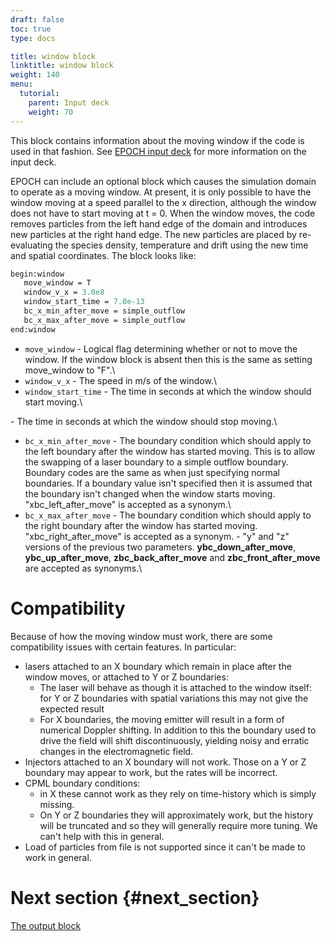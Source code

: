 ```yaml
---
draft: false
toc: true
type: docs

title: window block
linktitle: window block
weight: 140
menu:
  tutorial:
    parent: Input deck
    weight: 70
---
```


This block contains information about the moving window if the code is
used in that fashion. See [EPOCH input
deck][Input_deck] for more information on the input
deck.

EPOCH can include an optional block which causes the simulation domain
to operate as a moving window. At present, it is only possible to have
the window moving at a speed parallel to the x direction, although the
window does not have to start moving at t = 0. When the window moves,
the code removes particles from the left hand edge of the domain and
introduces new particles at the right hand edge. The new particles are
placed by re-evaluating the species density, temperature and drift using
the new time and spatial coordinates. The block looks like:

```perl
begin:window
   move_window = T
   window_v_x = 3.0e8
   window_start_time = 7.0e-13
   bc_x_min_after_move = simple_outflow
   bc_x_max_after_move = simple_outflow
end:window
```

-   `move_window` - Logical flag determining whether or not
    to move the window. If the window block is absent then this is the
    same as setting move_window to "F".\
-   `window_v_x` - The speed in m/s of the window.\
-   `window_start_time` - The time in seconds at which the
    window should start moving.\

\- The time in seconds at which the window should stop moving.\
- `bc_x_min_after_move` - The boundary condition which
should apply to the left boundary after the window has started moving.
This is to allow the swapping of a laser boundary to a simple outflow
boundary. Boundary codes are the same as when just specifying normal
boundaries. If a boundary value isn't specified then it is assumed that
the boundary isn't changed when the window starts moving.
"xbc_left_after_move" is accepted as a synonym.\
- `bc_x_max_after_move` - The boundary condition which
should apply to the right boundary after the window has started moving.
"xbc_right_after_move" is accepted as a synonym. - "y" and "z"
versions of the previous two parameters. **ybc_down_after_move**,
**ybc_up_after_move**, **zbc_back_after_move** and
**zbc_front_after_move** are accepted as synonyms.\

# Compatibility

Because of how the moving window must work, there are some compatibility
issues with certain features. In particular:

-   lasers attached to an X boundary which remain in place after the
    window moves, or attached to Y or Z boundaries:
    -   The laser will behave as though it is attached to the window
        itself: for Y or Z boundaries with spatial variations this may
        not give the expected result
    -   For X boundaries, the moving emitter will result in a form of
        numerical Doppler shifting. In addition to this the boundary
        used to drive the field will shift discontinuously, yielding
        noisy and erratic changes in the electromagnetic field.
-   Injectors attached to an X boundary will not work. Those on a Y or Z
    boundary may appear to work, but the rates will be incorrect.
-   CPML boundary conditions:
    -   in X these cannot work as they rely on time-history which is
        simply missing.
    -   On Y or Z boundaries they will approximately work, but the
        history will be truncated and so they will generally require
        more tuning. We can't help with this in general.
-   Load of particles from file is not supported since it can't be made
    to work in general.

# Next section {#next_section}

[The output block][Input_deck_output_block]


<!-- ########################  Cross references  ######################## -->


[Acknowledging_EPOCH]: /tutorial/acknowledging_epoch
[Basic_examples]: /tutorial/basic_examples
[Basic_examples__focussing_a_gaussian_beam]: /tutorial/basic_examples/#focussing_a_gaussian_beam
[Binary_files]: /tutorial/binary_files
[Calculable_particle_properties]: /tutorial/calculable_particle_properties
[Compiler_Flags]: /tutorial/compiler_flags
[Compiling]: /tutorial/compiling
[FAQ]: /tutorial/faq
[FAQ__how_do_i_obtain_the_code]: /tutorial/faq/#how_do_i_obtain_the_code
[Input_deck]: /tutorial/input_deck
[Input_deck_adf]: /tutorial/input_deck_adf
[Input_deck_boundaries]: /tutorial/input_deck_boundaries
[Input_deck_boundaries__cpml_boundary_conditions]: /tutorial/input_deck_boundaries/#cpml_boundary_conditions
[Input_deck_boundaries__thermal_boundary_conditions]: /tutorial/input_deck_boundaries/#thermal_boundary_conditions
[Input_deck_collisions]: /tutorial/input_deck_collisions
[Input_deck_constant]: /tutorial/input_deck_constant
[Input_deck_control]: /tutorial/input_deck_control
[Input_deck_control__basics]: /tutorial/input_deck_control/#basics
[Input_deck_control__maxwell_solvers]: /tutorial/input_deck_control/#maxwell_solvers
[Input_deck_control__requesting_output_dumps_at_run_time]: /tutorial/input_deck_control/#requesting_output_dumps_at_run_time
[Input_deck_control__stencil_block]: /tutorial/input_deck_control/#stencil_block
[Input_deck_control__strided_current_filtering]: /tutorial/input_deck_control/#strided_current_filtering
[Input_deck_dist_fn]: /tutorial/input_deck_dist_fn
[Input_deck_fields]: /tutorial/input_deck_fields
[Input_deck_injector]: /tutorial/input_deck_injector
[Input_deck_injector__keys]: /tutorial/input_deck_injector/#keys
[Input_deck_laser]: /tutorial/input_deck_laser
[Input_deck_operator]: /tutorial/input_deck_operator
[Input_deck_output__directives]: /tutorial/input_deck_output/#directives
[Input_deck_output_block]: /tutorial/input_deck_output_block
[Input_deck_output_block__derived_variables]: /tutorial/input_deck_output_block/#derived_variables
[Input_deck_output_block__directives]: /tutorial/input_deck_output_block/#directives
[Input_deck_output_block__dumpmask]: /tutorial/input_deck_output_block/#dumpmask
[Input_deck_output_block__multiple_output_blocks]: /tutorial/input_deck_output_block/#multiple_output_blocks
[Input_deck_output_block__particle_variables]: /tutorial/input_deck_output_block/#particle_variables
[Input_deck_output_block__single-precision_output]: /tutorial/input_deck_output_block/#single-precision_output
[Input_deck_output_global]: /tutorial/input_deck_output_global
[Input_deck_particle_file]: /tutorial/input_deck_particle_file
[Input_deck_probe]: /tutorial/input_deck_probe
[Input_deck_qed]: /tutorial/input_deck_qed
[Input_deck_species]: /tutorial/input_deck_species
[Input_deck_species__arbitrary_distribution_functions]: /tutorial/input_deck_species/#arbitrary_distribution_functions
[Input_deck_species__ionisation]: /tutorial/input_deck_species/#ionisation
[Input_deck_species__maxwell_juttner_distributions]: /tutorial/input_deck_species/#maxwell_juttner_distributions
[Input_deck_species__particle_migration_between_species]: /tutorial/input_deck_species/#particle_migration_between_species
[Input_deck_species__species_boundary_conditions]: /tutorial/input_deck_species/#species_boundary_conditions
[Input_deck_subset]: /tutorial/input_deck_subset
[Input_deck_window]: /tutorial/input_deck_window
[Landing]: /tutorial/landing
[Landing_Page]: /tutorial/landing_page
[Libraries]: /tutorial/libraries
[Links]: /tutorial/links
[Maths_parser__functions]: /tutorial/maths_parser/#functions
[Non-thermal_initial_conditions]: /tutorial/non-thermal_initial_conditions
[Previous_versions]: /tutorial/previous_versions
[Python]: /tutorial/python
[Running]: /tutorial/running
[SDF_Landing_Page]: /tutorial/sdf_landing_page
[Structure]: /tutorial/structure
[Using_EPOCH_in_practice]: /tutorial/using_epoch_in_practice
[Using_EPOCH_in_practice__manually_overriding_particle_parameters_set_by_the_autoloader]: /tutorial/using_epoch_in_practice/#manually_overriding_particle_parameters_set_by_the_autoloader
[Using_EPOCH_in_practice__parameterising_input_decks]: /tutorial/using_epoch_in_practice/#parameterising_input_decks
[Using_delta_f]: /tutorial/using_delta_f
[Visualising_SDF_files_with_IDL_or_GDL]: /tutorial/visualising_sdf_files_with_idl_or_gdl
[Visualising_SDF_files_with_LLNL_VisIt]: /tutorial/visualising_sdf_files_with_llnl_visit
[Workshop_examples]: /tutorial/workshop_examples
[Workshop_examples__a_2d_laser]: /tutorial/workshop_examples/#a_2d_laser
[Workshop_examples__a_basic_em-field_simulation]: /tutorial/workshop_examples/#a_basic_em-field_simulation
[Workshop_examples__getting_the_example_decks_for_this_workshop]: /tutorial/workshop_examples/#getting_the_example_decks_for_this_workshop
[Workshop_examples__specifying_particle_species]: /tutorial/workshop_examples/#specifying_particle_species
[Workshop_examples_continued]: /tutorial/workshop_examples_continued
